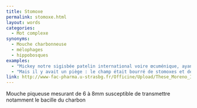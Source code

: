 ```yaml
---
title: Stomoxe
permalink: stomoxe.html
layout: words
categories:
  - Mot complexe
synonyms:
  - Mouche charbonneuse
  - mélophages
  - hippobosques
examples:
  - "Mickey notre sigisbée patelin international voire œcuménique, ayant bien joué avec les stomoxes, mélophages et autres hippobosques, considère qu'après une telle gloire il préfère se retirer sous les vivats et satisfecits d'une foule en liesse. (cf. histoires)"
  - "Mais il y avait un piège : le champ était bourré de stomoxes et de mélophages. (cf. histoires)"
link: http://www-fac-pharma.u-strasbg.fr/Officine/Upload/These_Moreno_Insectes/dipteres/stomox.htm
---
```


Mouche piqueuse mesurant de 6 à 8mm susceptible de transmettre notamment le bacille du charbon

